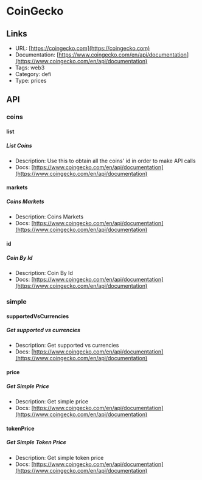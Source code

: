 # CoinGecko

## Links

* URL: [https://coingecko.com](https://coingecko.com)
* Documentation: [https://www.coingecko.com/en/api/documentation](https://www.coingecko.com/en/api/documentation)
* Tags: web3
* Category: defi
* Type: prices

## API

### coins

#### list

##### List Coins

* Description: Use this to obtain all the coins' id in order to make API calls
* Docs: [https://www.coingecko.com/en/api/documentation](https://www.coingecko.com/en/api/documentation)

#### markets

##### Coins Markets

* Description: Coins Markets
* Docs: [https://www.coingecko.com/en/api/documentation](https://www.coingecko.com/en/api/documentation)

#### id

##### Coin By Id

* Description: Coin By Id
* Docs: [https://www.coingecko.com/en/api/documentation](https://www.coingecko.com/en/api/documentation)

### simple

#### supportedVsCurrencies

##### Get supported vs currencies

* Description: Get supported vs currencies
* Docs: [https://www.coingecko.com/en/api/documentation](https://www.coingecko.com/en/api/documentation)

#### price

##### Get Simple Price

* Description: Get simple price
* Docs: [https://www.coingecko.com/en/api/documentation](https://www.coingecko.com/en/api/documentation)

#### tokenPrice

##### Get Simple Token Price

* Description: Get simple token price
* Docs: [https://www.coingecko.com/en/api/documentation](https://www.coingecko.com/en/api/documentation)

